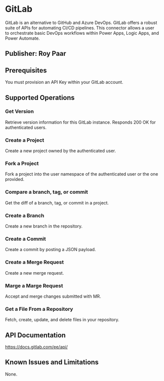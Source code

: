 # GitLab
GitLab is an alternative to GitHub and Azure DevOps.  GitLab offers a robust suite of APIs for automating CI/CD pipelines.  This connector allows a user to orchestrate basic DevOps workflows within Power Apps, Logic Apps, and Power Automate.

## Publisher: Roy Paar

## Prerequisites
You must provision an API Key within your GitLab account.

## Supported Operations
### Get Version
Retrieve version information for this GitLab instance. Responds 200 OK for authenticated users.

### Create a Project
Create a new project owned by the authenticated user.

### Fork a Project
Fork a project into the user namespace of the authenticated user or the one provided.

### Compare a branch, tag, or commit
Get the diff of a branch, tag, or commit in a project.

### Create a Branch
Create a new branch in the repository.

### Create a Commit
Create a commit by posting a JSON payload.

### Create a Merge Request
Create a new merge request.

### Marge a Marge Request
Accept and merge changes submitted with MR.

### Get a File From a Repository
Fetch, create, update, and delete files in your repository.

## API Documentation
https://docs.gitlab.com/ee/api/ 

## Known Issues and Limitations
None.
